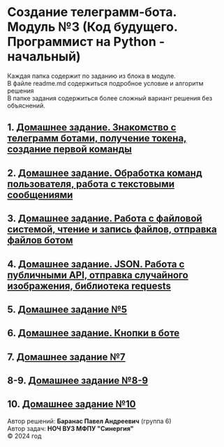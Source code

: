 # Создание телеграмм-бота. Модуль №3 (Код будущего. Программист на Python - начальный)
Каждая папка содержит по заданию из блока в модуле. <br>
В файле readme.md содержиться подробное условие и алгоритм решения <br> 
В папке задания содержиться более сложный вариант решения без объяснений.
## 1. [Домашнее задание. Знакомство с телеграмм ботами, получение токена, создание первой команды](https://github.com/BarPaul/synergy-module3/tree/main/homework1)
## 2. [Домашнее задание. Обработка команд пользователя, работа с текстовыми сообщениями](https://github.com/BarPaul/synergy-module3/tree/main/homework2)
## 3. [Домашнее задание. Работа с файловой системой, чтение и запись файлов, отправка файлов ботом](https://github.com/BarPaul/synergy-module3/tree/main/homework3)
## 4. [Домашнее задание. JSON. Работа с публичными API, отправка случайного изображения, библиотека requests](https://github.com/BarPaul/synergy-module3/tree/main/homework4)
## 5. [Домашнее задание №5](https://github.com/BarPaul/synergy-module3/tree/main/homework5)
## 6. [Домашнее задание. Кнопки в боте](https://github.com/BarPaul/synergy-module3/tree/main/homework6)
## 7. [Домашнее задание №7](https://github.com/BarPaul/synergy-module3/tree/main/homework7)
## 8-9. [Домашнее задание №8-9](https://github.com/BarPaul/synergy-module3/tree/main/homework8_9)
## 10. [Домашнее задание №10](https://github.com/BarPaul/synergy-module3/tree/main/homework10)
Автор решений: **Баранас Павел Андреевич** (группа 6) <br>
Автор задач: **НОЧ ВУЗ МФПУ "Синергия"** <br>
©️ 2024 год
